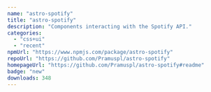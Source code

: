 ```yaml
---
name: "astro-spotify"
title: "astro-spotify"
description: "Components interacting with the Spotify API."
categories:
  - "css+ui"
  - "recent"
npmUrl: "https://www.npmjs.com/package/astro-spotify"
repoUrl: "https://github.com/Pramuspl/astro-spotify"
homepageUrl: "https://github.com/Pramuspl/astro-spotify#readme"
badge: "new"
downloads: 348
---
```

